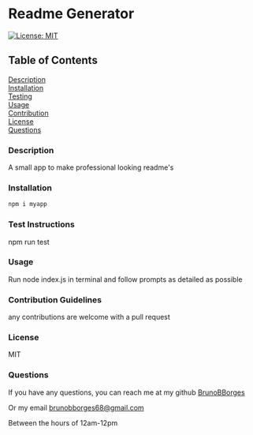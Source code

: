 # Readme Generator
[![License: MIT](https://img.shields.io/badge/License-MIT-yellow.svg)](https://opensource.org/licenses/MIT)

## Table of Contents
[Description](#description)  
[Installation](#Installation)  
[Testing](#Testing)  
[Usage](#Usage)  
[Contribution](#Contribution)  
[License](#License)  
[Questions](#Questions)


### Description
A small app to make professional looking readme's

### Installation
```bash
npm i myapp
```

### Test Instructions
npm run test

### Usage
Run node index.js in terminal and follow prompts as detailed as possible 

### Contribution Guidelines
any contributions are welcome with a pull request

### License
MIT

### Questions

If you have any questions, you can reach me at my github
[BrunoBBorges](https://github.com/BrunoBBorges)

Or my email
brunobborges68@gmail.com

Between the hours of 12am-12pm
